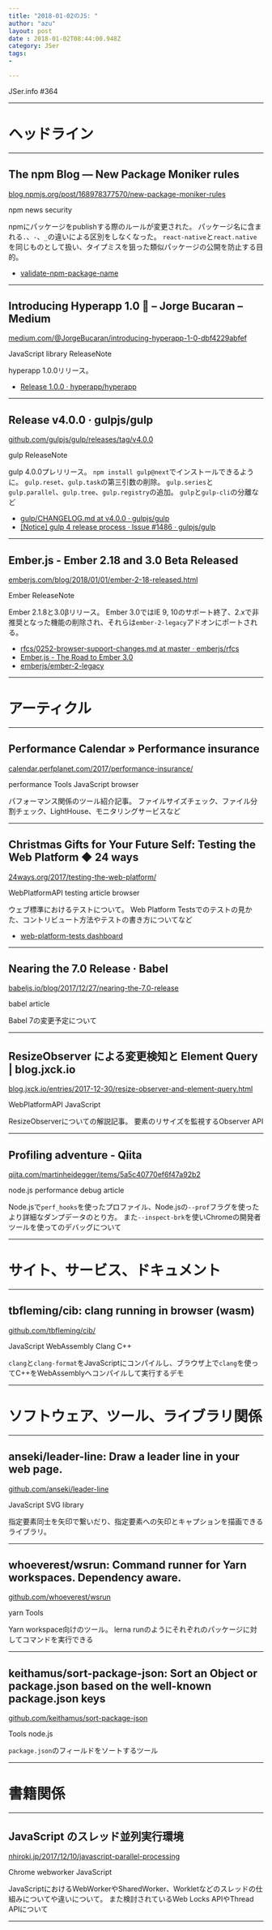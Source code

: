 ```yaml
---
title: "2018-01-02のJS: "
author: "azu"
layout: post
date : 2018-01-02T08:44:00.948Z
category: JSer
tags:
-

---
```


JSer.info #364

----

<h1 class="site-genre">ヘッドライン</h1>

----

## The npm Blog — New Package Moniker rules
[blog.npmjs.org/post/168978377570/new-package-moniker-rules](http://blog.npmjs.org/post/168978377570/new-package-moniker-rules "The npm Blog — New Package Moniker rules")
<p class="jser-tags jser-tag-icon"><span class="jser-tag">npm</span> <span class="jser-tag">news</span> <span class="jser-tag">security</span></p>

npmにパッケージをpublishする際のルールが変更された。
パッケージ名に含まれる`.`、`-`、`_`の違いによる区別をしなくなった。
`react-native`と`react.native`を同じものとして扱い、タイプミスを狙った類似パッケージの公開を防止する目的。

- [validate-npm-package-name](https://www.npmjs.com/package/validate-npm-package-name "validate-npm-package-name")

----

## Introducing Hyperapp 1.0 🎉 – Jorge Bucaran – Medium
[medium.com/@JorgeBucaran/introducing-hyperapp-1-0-dbf4229abfef](https://medium.com/@JorgeBucaran/introducing-hyperapp-1-0-dbf4229abfef "Introducing Hyperapp 1.0 🎉 – Jorge Bucaran – Medium")
<p class="jser-tags jser-tag-icon"><span class="jser-tag">JavaScript</span> <span class="jser-tag">library</span> <span class="jser-tag">ReleaseNote</span></p>

hyperapp 1.0.0リリース。

- [Release 1.0.0 · hyperapp/hyperapp](https://github.com/hyperapp/hyperapp/releases/tag/1.0.0 "Release 1.0.0 · hyperapp/hyperapp")

----

## Release v4.0.0 · gulpjs/gulp
[github.com/gulpjs/gulp/releases/tag/v4.0.0](https://github.com/gulpjs/gulp/releases/tag/v4.0.0 "Release v4.0.0 · gulpjs/gulp")
<p class="jser-tags jser-tag-icon"><span class="jser-tag">gulp</span> <span class="jser-tag">ReleaseNote</span></p>

gulp 4.0.0プレリリース。
`npm install gulp@next`でインストールできるように。
`gulp.reset`、`gulp.task`の第三引数の削除。
`gulp.series`と`gulp.parallel`、`gulp.tree`、`gulp.registry`の追加。
`gulp`と`gulp-cli`の分離など

- [gulp/CHANGELOG.md at v4.0.0 · gulpjs/gulp](https://github.com/gulpjs/gulp/blob/v4.0.0/CHANGELOG.md "gulp/CHANGELOG.md at v4.0.0 · gulpjs/gulp")
- [\[Notice\] gulp 4 release process · Issue #1486 · gulpjs/gulp](https://github.com/gulpjs/gulp/issues/1486 "\[Notice\] gulp 4 release process · Issue #1486 · gulpjs/gulp")

----

## Ember.js - Ember 2.18 and 3.0 Beta Released
[emberjs.com/blog/2018/01/01/ember-2-18-released.html](https://emberjs.com/blog/2018/01/01/ember-2-18-released.html "Ember.js - Ember 2.18 and 3.0 Beta Released")
<p class="jser-tags jser-tag-icon"><span class="jser-tag">Ember</span> <span class="jser-tag">ReleaseNote</span></p>

Ember 2.1.8と3.0βリリース。
Ember 3.0ではIE 9, 10のサポート終了、2.xで非推奨となった機能の削除され、それらは`ember-2-legacy`アドオンにポートされる。

- [rfcs/0252-browser-support-changes.md at master · emberjs/rfcs](https://github.com/emberjs/rfcs/blob/master/text/0252-browser-support-changes.md "rfcs/0252-browser-support-changes.md at master · emberjs/rfcs")
- [Ember.js - The Road to Ember 3.0](https://www.emberjs.com/blog/2017/10/03/the-road-to-ember-3-0.html "Ember.js - The Road to Ember 3.0")
- [emberjs/ember-2-legacy](https://github.com/emberjs/ember-2-legacy "emberjs/ember-2-legacy")

----
<h1 class="site-genre">アーティクル</h1>

----

## Performance Calendar » Performance insurance
[calendar.perfplanet.com/2017/performance-insurance/](https://calendar.perfplanet.com/2017/performance-insurance/ "Performance Calendar » Performance insurance")
<p class="jser-tags jser-tag-icon"><span class="jser-tag">performance</span> <span class="jser-tag">Tools</span> <span class="jser-tag">JavaScript</span> <span class="jser-tag">browser</span></p>

パフォーマンス関係のツール紹介記事。
ファイルサイズチェック、ファイル分割チェック、LightHouse、モニタリングサービスなど


----

## Christmas Gifts for Your Future Self: Testing the Web Platform ◆ 24 ways
[24ways.org/2017/testing-the-web-platform/](https://24ways.org/2017/testing-the-web-platform/ "Christmas Gifts for Your Future Self: Testing the Web Platform ◆ 24 ways")
<p class="jser-tags jser-tag-icon"><span class="jser-tag">WebPlatformAPI</span> <span class="jser-tag">testing</span> <span class="jser-tag">article</span> <span class="jser-tag">browser</span></p>

ウェブ標準におけるテストについて。
Web Platform Testsでのテストの見かた、コントリビュート方法やテストの書き方についてなど

- [web-platform-tests dashboard](https://wpt.fyi/ "web-platform-tests dashboard")

----

## Nearing the 7.0 Release · Babel
[babeljs.io/blog/2017/12/27/nearing-the-7.0-release](https://babeljs.io/blog/2017/12/27/nearing-the-7.0-release "Nearing the 7.0 Release · Babel")
<p class="jser-tags jser-tag-icon"><span class="jser-tag">babel</span> <span class="jser-tag">article</span></p>

Babel 7の変更予定について


----

## ResizeObserver による変更検知と Element Query | blog.jxck.io
[blog.jxck.io/entries/2017-12-30/resize-observer-and-element-query.html](https://blog.jxck.io/entries/2017-12-30/resize-observer-and-element-query.html "ResizeObserver による変更検知と Element Query | blog.jxck.io")
<p class="jser-tags jser-tag-icon"><span class="jser-tag">WebPlatformAPI</span> <span class="jser-tag">JavaScript</span></p>

ResizeObserverについての解説記事。
要素のリサイズを監視するObserver API


----

## Profiling adventure - Qiita
[qiita.com/martinheidegger/items/5a5c40770ef6f47a92b2](https://qiita.com/martinheidegger/items/5a5c40770ef6f47a92b2 "Profiling adventure - Qiita")
<p class="jser-tags jser-tag-icon"><span class="jser-tag">node.js</span> <span class="jser-tag">performance</span> <span class="jser-tag">debug</span> <span class="jser-tag">article</span></p>

Node.jsで`perf_hooks`を使ったプロファイル、Node.jsの`--prof`フラグを使ったより詳細なダンプデータのとり方。
また`--inspect-brk`を使いChromeの開発者ツールを使ってのデバッグについて


----
<h1 class="site-genre">サイト、サービス、ドキュメント</h1>

----

## tbfleming/cib: clang running in browser (wasm)
[github.com/tbfleming/cib/](https://github.com/tbfleming/cib/ "tbfleming/cib: clang running in browser (wasm)")
<p class="jser-tags jser-tag-icon"><span class="jser-tag">JavaScript</span> <span class="jser-tag">WebAssembly</span> <span class="jser-tag">Clang</span> <span class="jser-tag">C++</span></p>

`clang`と`clang-format`をJavaScriptにコンパイルし、ブラウザ上で`clang`を使ってC++をWebAssemblyへコンパイルして実行するデモ


----
<h1 class="site-genre">ソフトウェア、ツール、ライブラリ関係</h1>

----

## anseki/leader-line: Draw a leader line in your web page.
[github.com/anseki/leader-line](https://github.com/anseki/leader-line "anseki/leader-line: Draw a leader line in your web page.")
<p class="jser-tags jser-tag-icon"><span class="jser-tag">JavaScript</span> <span class="jser-tag">SVG</span> <span class="jser-tag">library</span></p>

指定要素同士を矢印で繋いだり、指定要素への矢印とキャプションを描画できるライブラリ。


----

## whoeverest/wsrun: Command runner for Yarn workspaces. Dependency aware.
[github.com/whoeverest/wsrun](https://github.com/whoeverest/wsrun "whoeverest/wsrun: Command runner for Yarn workspaces. Dependency aware.")
<p class="jser-tags jser-tag-icon"><span class="jser-tag">yarn</span> <span class="jser-tag">Tools</span></p>

Yarn workspace向けのツール。
lerna runのようにそれぞれのパッケージに対してコマンドを実行できる


----

## keithamus/sort-package-json: Sort an Object or package.json based on the well-known package.json keys
[github.com/keithamus/sort-package-json](https://github.com/keithamus/sort-package-json "keithamus/sort-package-json: Sort an Object or package.json based on the well-known package.json keys")
<p class="jser-tags jser-tag-icon"><span class="jser-tag">Tools</span> <span class="jser-tag">node.js</span></p>

`package.json`のフィールドをソートするツール


----
<h1 class="site-genre">書籍関係</h1>

----

## JavaScript のスレッド並列実行環境
[nhiroki.jp/2017/12/10/javascript-parallel-processing](http://nhiroki.jp/2017/12/10/javascript-parallel-processing "JavaScript のスレッド並列実行環境")
<p class="jser-tags jser-tag-icon"><span class="jser-tag">Chrome</span> <span class="jser-tag">webworker</span> <span class="jser-tag">JavaScript</span></p>

JavaScriptにおけるWebWorkerやSharedWorker、Workletなどのスレッドの仕組みについてや違いについて。
また検討されているWeb Locks APIやThread APIについて


----
